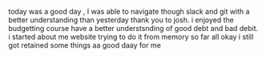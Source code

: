 today was a good day , I was able to navigate though
slack and git with a better understanding than yesterday
thank you to josh.
i enjoyed the budgetting course have a better understsnding
of good debt and bad debit.
i started about me website trying to do it from memory
so far all okay i still got retained some things
aa good daay for me